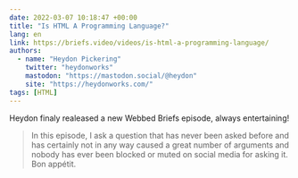 ```yaml
---
date: 2022-03-07 10:18:47 +00:00
title: "Is HTML A Programming Language?"
lang: en
link: https://briefs.video/videos/is-html-a-programming-language/
authors:
  - name: "Heydon Pickering"
    twitter: "heydonworks"
    mastodon: "https://mastodon.social/@heydon"
    site: "https://heydonworks.com/"
tags: [HTML]
---
```


Heydon finaly realeased a new Webbed Briefs episode, always entertaining!

> In this episode, I ask a question that has never been asked before and has certainly not in any way caused a great number of arguments and nobody has ever been blocked or muted on social media for asking it. Bon appétit.
